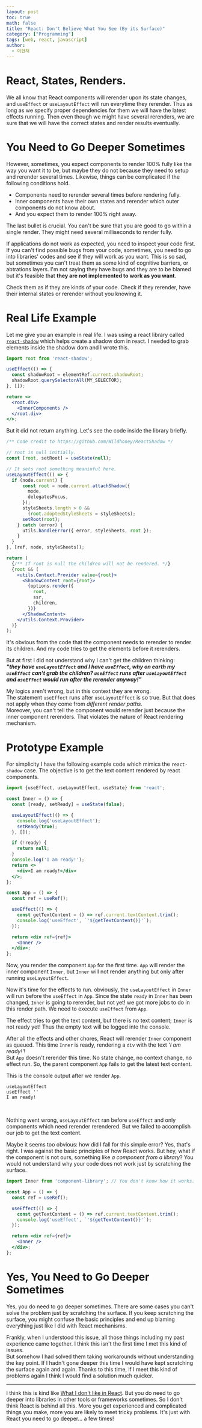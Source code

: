 ```yaml
---
layout: post
toc: true
math: false
title: "React: Don't Believe What You See (By its Surface)"
category: ["Programming"]
tags: [web, react, javascript]
author:
  - 이현재
---
```


# React, States, Renders.
We all know that React components will rerender upon its state changes,
and `useEffect` or `useLayoutEffect` will run everytime they rerender.
Thus as long as we specify proper dependencies for them we will have the latest effects running.
Then even though we might have several rerenders,
we are sure that we will have the correct states and render results eventually.

# You Need to Go Deeper Sometimes
However, sometimes, you expect components to render 100% fully like the way you want it to be,
but maybe they do not because they need to setup and rerender several times.
Likewise, things can be complicated if the following conditions hold.
- Components need to rerender several times before rendering fully.
- Inner components have their own states and rerender which outer components do not know about.
- And you expect them to render 100% right away.

The last bullet is crucial. You can't be sure that you are good to go within a single render.
They might need several milliseconds to render fully.

If applications do not work as expected, you need to inspect your code first.
If you can't find possible bugs from your code, sometimes,
you need to go into libraries' codes and see if they will work as you want.
This is so sad, but sometimes you can't treat them as some kind of cognitive barriers,
or abtrations layers.
I'm not saying they have bugs and they are to be blamed
but it's feasible that **they are not implemented to work as you want**.

Check them as if they are kinds of your code.
Check if they rerender, have their internal states or rerender without you knowing it.

# Real Life Example
Let me give you an example in real life.
I was using a react library called [`react-shadow`](https://github.com/Wildhoney/ReactShadow)
which helps create a shadow dom in react.
I needed to grab elements inside the shadow dom and I wrote this.

```jsx
import root from 'react-shadow';

useEffect(() => {
  const shadowRoot = elementRef.current.shadowRoot;
  shadowRoot.querySelectorAll(MY_SELECTOR);
}, []);

return <>
  <root.div>
    <InnerComponents />
  </root.div>
</>;
```

But it did not return anything. Let's see the code inside the library briefly.

```jsx
/** Code credit to https://github.com/Wildhoney/ReactShadow */

// root is null initially.
const [root, setRoot] = useState(null);

// It sets root something meaninful here.
useLayoutEffect(() => {
  if (node.current) {
      const root = node.current.attachShadow({
        mode,
        delegatesFocus,
      });
      styleSheets.length > 0 &&
        (root.adoptedStyleSheets = styleSheets);
      setRoot(root);
    } catch (error) {
      utils.handleError({ error, styleSheets, root });
    }
  }
}, [ref, node, styleSheets]);

return (
  {/** If root is null the children will not be rendered. */}
  {root && (
    <utils.Context.Provider value={root}>
      <ShadowContent root={root}>
        {options.render({
          root,
          ssr,
          children,
        })}
      </ShadowContent>
    </utils.Context.Provider>
  )}
);
```

It's obvious from the code that the component needs to rerender to render its children.
And my code tries to get the elements before it rerenders.

But at first I did not understand why I can't get the children thinking:<br>
***"they have `useLayoutEffect` and I have `useEffect`,
why on earth my `useEffect` can't grab the children? `useEffect` runs after `useLayoutEffect`
and `useEffect` would run after the rerender anyway!"***

My logics aren't wrong, but in this context they are wrong.<br>
The statement `useEffect` runs after `useLayoutEffect` is so true.
But that does not apply when they come from *different render paths*.<br>
Moreover, you can't tell the component would rerender just because the inner component rerenders.
That violates the nature of React rendering mechanism.

# Prototype Example
For simplicity I have the following example code which mimics the `react-shadow` case.
The objective is to get the text content rendered by react components.

```jsx
import {useEffect, useLayoutEffect, useState} from 'react';

const Inner = () => {
  const [ready, setReady] = useState(false);

  useLayoutEffect(() => {
    console.log('useLayoutEffect');
    setReady(true);
  }, []);

  if (!ready) {
    return null;
  }
  console.log('I am ready!');
  return <>
    <div>I am ready!</div>
  </>;
};

const App = () => {
  const ref = useRef();

  useEffect(() => {
    const getTextContent = () => ref.current.textContent.trim();
    console.log('useEffect', `'${getTextContent()}'`);
  });

  return <div ref={ref}>
    <Inner />
  </div>;
};
```

Now, you render the component `App` for the first time.
`App` will render the inner component `Inner`, but
`Inner` will not render anything but only after running `useLayoutEffect`.

Now it's time for the effects to run.
obviously, the `useLayoutEffect` in `Inner` will run before the `useEffect` in `App`.
Since the state `ready` in `Inner` has been changed, `Inner` is going to rerender,
but not yet! we got more jobs to do in this render path.
We need to execute `useEffect` from `App`.

The effect tries to get the text content, but there is no text content;
`Inner` is not ready yet!
Thus the empty text will be logged into the console.

After all the effects and other chores, React will rerender `Inner` component as queued.
This time `Inner` is ready, rendering a `div` with the text *'I am ready!'*!<br>
But `App` doesn't rerender this time. No state change, no context change, no effect run.
So, the parent component `App` fails to get the latest text content.

This is the console output after we render `App`.
```text
useLayoutEffect
useEffect ''
I am ready!
```

<br>

Nothing went wrong, `useLayoutEffect` ran before `useEffect`
and only components which need rerender rerendered.
But we failed to accomplish our job to get the text content.

Maybe it seems too obvious: how did I fall for this simple error?
Yes, that's right. I was against the basic principles of how React works.
But hey, what if the component is not ours, something like *a component from a library*?
You would not understand why your code does not work just by scratching the surface.

```jsx
import Inner from 'component-library'; // You don't know how it works. Should you?

const App = () => {
  const ref = useRef();

  useEffect(() => {
    const getTextContent = () => ref.current.textContent.trim();
    console.log('useEffect', `'${getTextContent()}'`);
  });

  return <div ref={ref}>
    <Inner />
  </div>;
};
```

# Yes, You Need to Go Deeper Sometimes
Yes, you do need to go deeper sometimes.
There are some cases you can't solve the problem just by scratching the surface.
If you keep scratching the surface, you might confuse the basic principles
and end up blaming everything just like I did with React mechanisms.

Frankly, when I understood this issue, all those things including my past experience came together.
I think this isn't the first time I met this kind of issues.<br>
But somehow I had solved them taking workarounds without understanding the key point.
If I hadn't gone deeper this time I would have kept scratching the surface again and again.
Thanks to this time, if I meet this kind of problems again I think I would find a solution much quicker.

---

I think this is kind like [What I don't like in React](/post/2023/03-31-en-what-i-dont-like-in-react).
But you do need to go deeper into libraries in other tools or frameworks sometimes.
So I don't think React is behind all this.
More you get experienced and complicated things you make, more you are likely to meet tricky problems.
It's just with React you need to go deeper... a few times!

